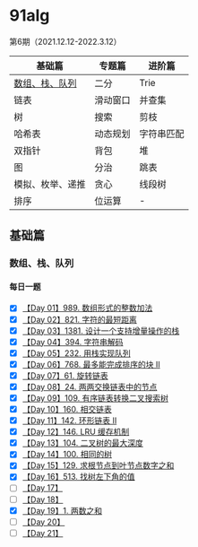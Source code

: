# 91alg
第6期（2021.12.12-2022.3.12）

|基础篇|专题篇|进阶篇|
|------|-----|------|
|[数组、栈、队列](https://github.com/ZhangNN2018/91alg#%E6%95%B0%E7%BB%84%E6%A0%88%E9%98%9F%E5%88%97)  |二分     |Trie|
|链表           |滑动窗口 |并查集|
|树             |搜索    |剪枝|
|哈希表         |动态规划 |字符串匹配|
|双指针         |背包     |堆|
|图             |分治    |跳表|
|模拟、枚举、递推 |贪心     |线段树|
|排序            |位运算  |-|

## 基础篇
### 数组、栈、队列
#### 每日一题
- [x] [【Day 01】989. 数组形式的整数加法](https://github.com/ZhangNN2018/91alg/blob/main/Basic/array_stack_queue/%E3%80%90Day%201%E3%80%91989.%20%E6%95%B0%E7%BB%84%E5%BD%A2%E5%BC%8F%E7%9A%84%E6%95%B4%E6%95%B0%E5%8A%A0%E6%B3%95.md)   
- [x] [【Day 02】821. 字符的最短距离](https://github.com/ZhangNN2018/91alg/blob/main/Basic/array_stack_queue/%E3%80%90Day%202%E3%80%91821.%20%E5%AD%97%E7%AC%A6%E7%9A%84%E6%9C%80%E7%9F%AD%E8%B7%9D%E7%A6%BB.md)
- [x] [【Day 03】1381. 设计一个支持增量操作的栈](https://github.com/ZhangNN2018/91alg/blob/main/Basic/array_stack_queue/%E3%80%90Day%203%E3%80%911381.%20%E8%AE%BE%E8%AE%A1%E4%B8%80%E4%B8%AA%E6%94%AF%E6%8C%81%E5%A2%9E%E9%87%8F%E6%93%8D%E4%BD%9C%E7%9A%84%E6%A0%88.md)
- [x] [【Day 04】394. 字符串解码](https://github.com/ZhangNN2018/91alg/blob/main/Basic/array_stack_queue/%E3%80%90Day%204%E3%80%91394.%20%E5%AD%97%E7%AC%A6%E4%B8%B2%E8%A7%A3%E7%A0%81.md)
- [x] [【Day 05】232. 用栈实现队列](https://github.com/ZhangNN2018/91alg/blob/main/Basic/array_stack_queue/%E3%80%90Day%205%E3%80%91232.%20%E7%94%A8%E6%A0%88%E5%AE%9E%E7%8E%B0%E9%98%9F%E5%88%97.md#%E9%A2%98%E7%9B%AE%E6%8F%8F%E8%BF%B0)
- [x] [【Day 06】768. 最多能完成排序的块 II](https://github.com/ZhangNN2018/91alg/blob/main/Basic/array_stack_queue/%E3%80%90Day%206%E3%80%91768.%20%E6%9C%80%E5%A4%9A%E8%83%BD%E5%AE%8C%E6%88%90%E6%8E%92%E5%BA%8F%E7%9A%84%E5%9D%97%20II.md)
- [x] [【Day 07】61. 旋转链表](https://github.com/ZhangNN2018/91alg/blob/main/Basic/array_stack_queue/%E3%80%90Day%207%E3%80%9161.%20%E6%97%8B%E8%BD%AC%E9%93%BE%E8%A1%A8.md)
- [x] [【Day 08】24. 两两交换链表中的节点](https://github.com/ZhangNN2018/91alg/blob/main/Basic/array_stack_queue/%E3%80%90Day%208%E3%80%9124.%20%E4%B8%A4%E4%B8%A4%E4%BA%A4%E6%8D%A2%E9%93%BE%E8%A1%A8%E4%B8%AD%E7%9A%84%E8%8A%82%E7%82%B9.md)
- [x] [【Day 09】109. 有序链表转换二叉搜索树](https://github.com/ZhangNN2018/91alg/blob/main/Basic/array_stack_queue/%E3%80%90Day%209%E3%80%91109.%20%E6%9C%89%E5%BA%8F%E9%93%BE%E8%A1%A8%E8%BD%AC%E6%8D%A2%E4%BA%8C%E5%8F%89%E6%90%9C%E7%B4%A2%E6%A0%91.md)
- [x] [【Day 10】160. 相交链表](https://github.com/ZhangNN2018/91alg/blob/main/Basic/array_stack_queue/%E3%80%90Day%2010%E3%80%91160.%20%E7%9B%B8%E4%BA%A4%E9%93%BE%E8%A1%A8.md)
- [x] [【Day 11】142. 环形链表 II](https://github.com/ZhangNN2018/91alg/blob/main/Basic/array_stack_queue/%E3%80%90Day%2011%E3%80%91142.%20%E7%8E%AF%E5%BD%A2%E9%93%BE%E8%A1%A8%20II.md)
- [x] [【Day 12】146. LRU 缓存机制](https://github.com/ZhangNN2018/91alg/blob/main/Basic/array_stack_queue/%E3%80%90Day%2012%E3%80%91146.%20LRU%20%E7%BC%93%E5%AD%98%E6%9C%BA%E5%88%B6.md)
- [x] [【Day 13】104. 二叉树的最大深度](https://github.com/ZhangNN2018/91alg/blob/main/Basic/array_stack_queue/%E3%80%90Day%2013%E3%80%91104.%20%E4%BA%8C%E5%8F%89%E6%A0%91%E7%9A%84%E6%9C%80%E5%A4%A7%E6%B7%B1%E5%BA%A6.md)
- [x] [【Day 14】100. 相同的树](https://github.com/ZhangNN2018/91alg/blob/main/Basic/array_stack_queue/%E3%80%90Day%2014%E3%80%91100.%20%E7%9B%B8%E5%90%8C%E7%9A%84%E6%A0%91.md)
- [x] [【Day 15】129. 求根节点到叶节点数字之和](https://github.com/ZhangNN2018/91alg/blob/main/Basic/array_stack_queue/%E3%80%90Day%2015%E3%80%91129.%20%E6%B1%82%E6%A0%B9%E5%88%B0%E5%8F%B6%E5%AD%90%E8%8A%82%E7%82%B9%E6%95%B0%E5%AD%97%E4%B9%8B%E5%92%8C.md)
- [x] [【Day 16】513. 找树左下角的值](https://github.com/ZhangNN2018/91alg/blob/main/Basic/array_stack_queue/%E3%80%90Day%2016%E3%80%91513.%20%E6%89%BE%E6%A0%91%E5%B7%A6%E4%B8%8B%E8%A7%92%E7%9A%84%E5%80%BC.md)
- [ ] [【Day 17】]()
- [ ] [【Day 18】]()
- [x] [【Day 19】1. 两数之和](https://github.com/ZhangNN2018/91alg/blob/main/Basic/array_stack_queue/%E3%80%90Day%2019%E3%80%911.%20%E4%B8%A4%E6%95%B0%E4%B9%8B%E5%92%8C.md)
- [ ] [【Day 20】]() 
- [ ] [【Day 21】]() 

